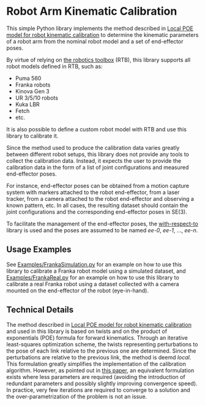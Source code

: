 # Robot Arm Kinematic Calibration
This simple Python library implements the method described in [Local POE model for robot kinematic calibration](https://doi.org/10.1016/S0094-114X(01)00048-9) to determine the kinematic parameters of a robot arm from the nominal robot model and a set of end-effector poses.

By virtue of relying on [the robotics toolbox](https://petercorke.github.io/robotics-toolbox-python/intro.html) (RTB), this library supports all robot models defined in RTB, such as:
- Puma 560
- Franka robots
- Kinova Gen 3
- UR 3/5/10 robots
- Kuka LBR
- Fetch
- etc.

It is also possible to define a custom robot model with RTB and use this library to calibrate it.

Since the method used to produce the calibration data varies greatly between different robot setups, this library does not provide any tools to collect the calibration data. Instead, it expects the user to provide the calibration data in the form of a list of joint configurations and measured end-effector poses.

For instance, end-effector poses can be obtained from a motion capture system with markers attached to the robot end-effector, from a laser tracker, from a camera attached to the robot end-effector and observing a known pattern, etc. In all cases, the resulting dataset should contain the joint configurations and the corresponding end-effector poses in SE(3).

To facilitate the management of the end-effector poses, the [with-respect-to](https://github.com/PhilNad/with-respect-to) library is used and the poses are assumed to be named *ee-0*, *ee-1*, ..., *ee-n*.

## Usage Examples
See [Examples/FrankaSimulation.py](Examples/FrankaSimulation.py) for an example on how to use this library to calibrate a Franka robot model using a simulated dataset, and [Examples/FrankaReal.py](Examples/FrankaReal.py) for an example on how to use this library to calibrate a real Franka robot using a dataset collected with a camera mounted on the end-effector of the robot (eye-in-hand).

## Technical Details
The method described in [Local POE model for robot kinematic calibration](https://doi.org/10.1016/S0094-114X(01)00048-9) and used in this library is based on twists and on the product of exponentials (POE) formula for forward kinematics. Through an iterative least-squares optimization scheme, the twists representing perturbations to the pose of each link relative to the previous one are determined. Since the perturbations are relative to the previous link, the method is deemd *local*. This formulation greatly simplifies the implementation of the calibration algorithm. However, as pointed out in [this paper](https://doi.org/10.1109/TRO.2016.2593042), an equivalent formulation exists where less parameters are required (avoiding the introduction of redundant parameters and possibly slightly improving convergence speed). In practice, very few iterations are required to converge to a solution and the over-parametrization of the problem is not an issue. 
